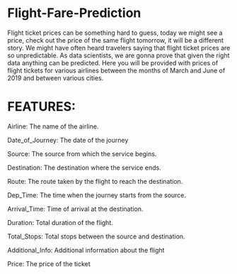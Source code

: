 # Flight-Fare-Prediction


Flight ticket prices can be something hard to guess, today we might see a price, check out the price of the same flight tomorrow, it will be a different story. We might have often heard travelers saying that flight ticket prices are so unpredictable. As data scientists, we are gonna prove that given the right data anything can be predicted. Here you will be provided with prices of flight tickets for various airlines between the months of March and June of 2019 and between various cities.

# FEATURES:

Airline: The name of the airline.

Date_of_Journey: The date of the journey

Source: The source from which the service begins.

Destination: The destination where the service ends.

Route: The route taken by the flight to reach the destination.

Dep_Time: The time when the journey starts from the source.

Arrival_Time: Time of arrival at the destination.

Duration: Total duration of the flight.

Total_Stops: Total stops between the source and destination.

Additional_Info: Additional information about the flight

Price: The price of the ticket
